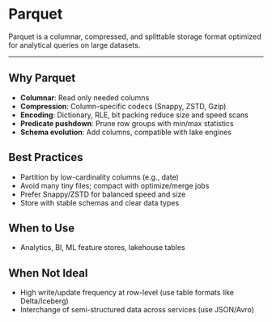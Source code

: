 # Parquet

Parquet is a columnar, compressed, and splittable storage format optimized for analytical queries on large datasets.

---

## Why Parquet
- **Columnar**: Read only needed columns
- **Compression**: Column-specific codecs (Snappy, ZSTD, Gzip)
- **Encoding**: Dictionary, RLE, bit packing reduce size and speed scans
- **Predicate pushdown**: Prune row groups with min/max statistics
- **Schema evolution**: Add columns, compatible with lake engines

## Best Practices
- Partition by low-cardinality columns (e.g., date)
- Avoid many tiny files; compact with optimize/merge jobs
- Prefer Snappy/ZSTD for balanced speed and size
- Store with stable schemas and clear data types

## When to Use
- Analytics, BI, ML feature stores, lakehouse tables

## When Not Ideal
- High write/update frequency at row-level (use table formats like Delta/Iceberg)
- Interchange of semi-structured data across services (use JSON/Avro)


